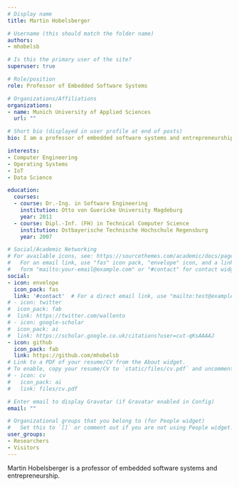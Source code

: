 ```yaml
---
# Display name
title: Martin Hobelsberger

# Username (this should match the folder name)
authors:
- mhobelsb

# Is this the primary user of the site?
superuser: true

# Role/position
role: Professor of Embedded Software Systems

# Organizations/Affiliations
organizations:
- name: Munich University of Applied Sciences
  url: ""

# Short bio (displayed in user profile at end of posts)
bio: I am a professor of embedded software systems and entrepreneurship.

interests:
- Computer Engineering
- Operating Systems
- IoT
- Data Science 

education:
  courses:
  - course: Dr.-Ing. in Software Engineering
    institution: Otto von Guericke University Magdeburg
    year: 2011
  - course: Dipl.-Inf. (FH) in Technical Computer Science
    institution: Ostbayerische Technische Hochschule Regensburg
    year: 2007

# Social/Academic Networking
# For available icons, see: https://sourcethemes.com/academic/docs/page-builder/#icons
#   For an email link, use "fas" icon pack, "envelope" icon, and a link in the
#   form "mailto:your-email@example.com" or "#contact" for contact widget.
social:
- icon: envelope
  icon_pack: fas
  link: '#contact'  # For a direct email link, use "mailto:test@example.org".
# - icon: twitter
#  icon_pack: fab
#  link: https://twitter.com/wallento
# - icon: google-scholar
#  icon_pack: ai
#  link: https://scholar.google.co.uk/citations?user=cut-qKsAAAAJ
- icon: github
  icon_pack: fab
  link: https://github.com/mhobelsb
# Link to a PDF of your resume/CV from the About widget.
# To enable, copy your resume/CV to `static/files/cv.pdf` and uncomment the lines below.
# - icon: cv
#   icon_pack: ai
#   link: files/cv.pdf

# Enter email to display Gravatar (if Gravatar enabled in Config)
email: ""

# Organizational groups that you belong to (for People widget)
#   Set this to `[]` or comment out if you are not using People widget.
user_groups:
- Researchers
- Visitors
---
```


Martin Hobelsberger is a professor of embedded software systems and entrepreneurship.
